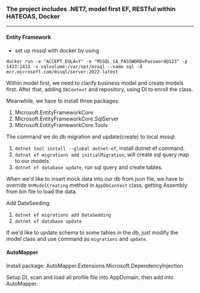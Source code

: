 ### The project includes .NET7, model first EF, RESTful within HATEOAS, Docker
---

#### Entity Framework
* set up mssql with docker by using
```
docker run -e "ACCEPT_EULA=Y" -e "MSSQL_SA_PASSWORD=Password@123" -p 1433:1433 -v sqlvolume:/var/opt/mssql --name sql -d mcr.microsoft.com/mssql/server:2022-latest
```

Within model first, we need to clarify business model and create models first.
After that, adding `DbContext` and repository, using DI to enroll the class.
  
Meanwhile, we have to install three packages: 
 1. Microsoft.EntityFrameworkCore
 2. Microsoft.EntityFrameworkCore.SqlServer
 3. Microsoft.EntityFrameworkCore.Tools

The command we do db migration and update(create) to local mssql:
 1. `dotnet tool install --global dotnet-ef`, install dotnet ef command.
 2. `dotnet ef migrations add initialMigration`, will create sql query map to our models.
 3. `dotnet ef database update`, run sql query and create tables.
 
When we'd like to insert mock data into our db from json file, we have to override `OnModelCreating` method in `AppDbContext` class,
getting Assembly from bin file to load the data.

Add DataSeeding:
 1. `dotnet ef migrations add DataSedding`
 2. `dotnet ef database update`

If we'd like to update schema to some tables in the db, just modify the model class and use command as `migrations` and `update`.

#### AutoMapper
Install package: AutoMapper.Extensions.Microsoft.DependencyInjection

Setup DI, scan and load all profile file into AppDomain, then add into AutoMapper.

